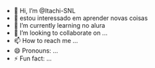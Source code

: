- 👋 Hi, I’m @Itachi-SNL
- 👀 estou interessado em aprender novas coisas
- 🌱 I’m currently learning no alura
- 💞️ I’m looking to collaborate on ...
- 📫 How to reach me ...
- 😄 Pronouns: ...
- ⚡ Fun fact: ...

<!---
Itachi-SNL/Itachi-SNL is a ✨ special ✨ repository because its `README.md` (this file) appears on your GitHub profile.
You can click the Preview link to take a look at your changes.
--->
